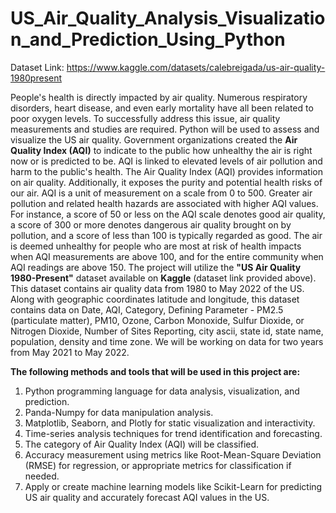 # US_Air_Quality_Analysis_Visualization_and_Prediction_Using_Python

Dataset Link: https://www.kaggle.com/datasets/calebreigada/us-air-quality-1980present

People's health is directly impacted by air quality. Numerous respiratory disorders, heart disease, and even early mortality have all been related to poor oxygen levels. To successfully address this issue, air quality measurements and studies are required. Python will be used to assess and visualize the US air quality. Government organizations created the **Air Quality Index (AQI)** to indicate to the public how unhealthy the air is right now or is predicted to be. AQI is linked to elevated levels of air pollution and harm to the public's health. The Air Quality Index (AQI) provides information on air quality. Additionally, it exposes the purity and potential health risks of our air. AQI is a unit of measurement on a scale from 0 to 500. Greater air pollution and related health hazards are associated with higher AQI values. For instance, a score of 50 or less on the AQI scale denotes good air quality, a score of 300 or more denotes dangerous air quality brought on by pollution, and a score of less than 100 is typically regarded as good. The air is deemed unhealthy for people who are most at risk of health impacts when AQI measurements are above 100, and for the entire community when AQI readings are above 150. The project will utilize the **"US Air Quality 1980-Present"** dataset available on **Kaggle** (dataset link provided above). This dataset contains air quality data from 1980 to May 2022 of the US. Along with geographic coordinates latitude and longitude, this dataset contains data on Date, AQI, Category, Defining Parameter - PM2.5 (particulate matter), PM10, Ozone, Carbon Monoxide, Sulfur Dioxide, or Nitrogen Dioxide, Number of Sites Reporting, city ascii, state id, state name, population, density and time zone. We will be working on data for two years from May 2021 to May 2022.

**The following methods and tools that will be used in this project are:**

<ol>
  <li>Python programming language for data analysis, visualization, and prediction. </li>
  <li>Panda-Numpy for data manipulation analysis. </li>
  <li>Matplotlib, Seaborn, and Plotly for static visualization and interactivity. </li>
  <li>Time-series analysis techniques for trend identification and forecasting. </li>
  <li>The category of Air Quality Index (AQI) will be classified. </li>
  <li>Accuracy measurement using metrics like Root-Mean-Square Deviation (RMSE) for regression, or appropriate metrics for classification if needed. </li>
  <li>Apply or create machine learning models like Scikit-Learn for predicting US air quality and accurately forecast AQI values in the US. </li>
</ol>


